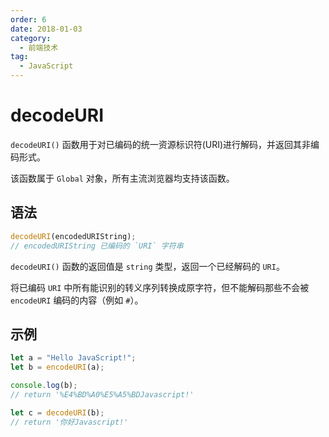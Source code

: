 ```yaml
---
order: 6
date: 2018-01-03
category:
  - 前端技术
tag:
  - JavaScript
---
```


# decodeURI

`decodeURI()` 函数用于对已编码的统一资源标识符(URI)进行解码，并返回其非编码形式。

该函数属于 `Global` 对象，所有主流浏览器均支持该函数。

## 语法

```js
decodeURI(encodedURIString);
// encodedURIString 已编码的 `URI` 字符串
```

`decodeURI()` 函数的返回值是 `string` 类型，返回一个已经解码的 `URI`。

将已编码 `URI` 中所有能识别的转义序列转换成原字符，但不能解码那些不会被 `encodeURI` 编码的内容（例如 `#`）。

## 示例

```js
let a = "Hello JavaScript!";
let b = encodeURI(a);

console.log(b);
// return '%E4%BD%A0%E5%A5%BDJavascript!'

let c = decodeURI(b);
// return '你好Javascript!'
```
